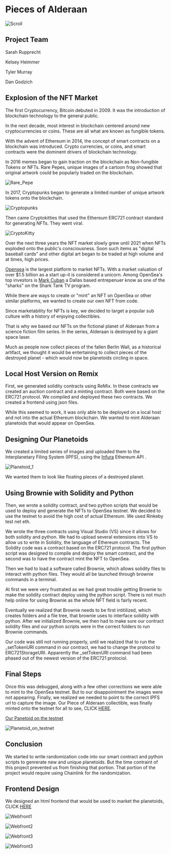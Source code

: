 # Pieces of Alderaan

![Scroll](Dan/PNG/Scroll.PNG "Pieces of Alderaan")

## Project Team
Sarah Rupprecht

Kelsey Heimmer

Tyler Murray

Dan Godzich

## Explosion of the NFT Market

The first Cryptocurrency, Bitcoin debuted in 2009. It was the introduction of blockchain technology to the general public. 

In the next decade, most interest in blockchain centered around new cryptocurrencies or coins. These are all what are known as fungible tokens.

With the advent of Ethereum in 2014, the concept of smart contracts on a blockchain was introduced. Crypto currencies, or coins, and smart contracts were the dominent drivers of blockchain technology.

In 2016 memes began to gain traction on the blockchain as Non-fungible Tokens or NFTs. Rare Pepes, unique images of a cartoon frog showed that original artwork could be popularly traded on the
blockchain. 

![Rare_Pepe](Dan/PNG/rare-pepe-money.png "Rare Pepe Money")

In 2017, Cryptopunks began to generate a limited number of unique artwork tokens onto the blockchain.

![Cryptopunks](Dan/PNG/punk-variety-2x.png "Cryptopunks")

Then came Cryptokitties that used the Ethereum ERC721 contract standard for generating NFTs. They went viral. 

![CryptoKitty](Dan/PNG/CryptoKitty.png "CryptoKitty")

Over the next three years the NFT market slowly grew until 2021 when NFTs exploded onto the public's consciousness. Soon such items as "digital baseball cards" and other digital art began to be traded at high volume and at times, high prices.

[Opensea](https://opensea.io/) is the largest platform to market NFTs. With a market valuation of over $1.5 billion as a start up-it is considered a unicorn. Among OpenSea's top investors is [Mark Cuban](https://en.wikipedia.org/wiki/Mark_Cuban) a Dallas based entrepenuer know as one of the "sharks" on the Shark Tank TV program.

While there are ways to create or "mint" an NFT on OpenSea or other similar platforms, we wanted to create our own NFT from code. 

Since marketability for NFTs is key, we decided to target a popular sub culture with a history of enjoying collectibles. 

That is why we based our NFTs on the fictional planet of Alderaan from a science fiction film series. In the series, Alderaan is destroyed by a giant space laser.

Much as people now collect pieces of the fallen Berlin Wall, as a historical artifact, we thought it would be entertaining to collect pieces of the destroyed planet - which would now be planetoids circling in space.

## Local Host Version on Remix

First, we generated solidity contracts using ReMix. In these contracts we created an auction contract and a minting contract. Both were based on the ERC721 protocol. We compiled and deployed these two contracts. We created a frontend using json files. 

While this seemed to work, it was only able to be deployed on a local host and not into the actual Ethereum blockchain. We wanted to mint Alderaan planetoids that would appear on OpenSea. 

## Designing Our Planetoids

We created a limited series of images and uploaded them to the Interplanetary Filing System (IPFS), using the [Infura](https://infura.io/?utm_source=blog&utm_medium=Tutorial:%20Getting%20Started&utm_campaign=Tutorials) Ethereum API . 

![Planetoid_1](Dan/PNG/Planetoid_1.png "Planetoid 1")

We wanted them to look like floating pieces of a destroyed planet.

## Using Brownie with Solidity and Python

Then, we wrote a solidity contract, and two python scripts that would be used to deploy and generate the NFTs to OpenSea testnet. We decided to use the testnet to avoid the high cost of actual Ethereum. We used Rinkeby test net eth.

We wrote the three contracts using Visual Studio (VS) since it allows for both solidity and python. We had to upload several extensions into VS to allow us to write in Solidity, the language of Ethereum contracts. The Solidity code was a contract based on the ERC721 protocol. The first python script was designed to compile and deploy the smart contract, and the second was to have the contract mint the NFT to OpenSea. 

Then we had to load a software called Brownie, which allows solidity files to interact with python files. They would all be launched through brownie commands in a terminal.

At first we were very frustrated as we had great trouble getting Brownie to make the solidity contract deploy using the python script. There is not much help online for using Brownie as the whole NFT field is fairly recent.

Eventually we realized that Brownie needs to be first intitilized, which creates folders and a file tree, that brownie uses to interface solidity with python. After we initialized Brownie, we then had to make sure our contract solidity files and our python scripts were in the correct folders to run Brownie commands. 

Our code was still not running properly, until we realized that to run the _setTokenURI command in our contract, we had to change the protocol to ERC721StorageURI. Apparently the _setTokenURI command had been phased out of the newest version of the ERC721 protociol.

## Final Steps

Once this was debugged, along with a few other corrections we were able to mint to the OpenSea testnet. But to our disappointment the images were not appearing. Finally, we realized we needed to point to the correct IPFS url to capture the image. Our Piece of Alderaan collectible, was finally minted onto the testnet for all to see, CLICK [HERE](https://testnets.opensea.io/MosEilseyPlanetoids). 

[Our Panetoid on the testnet](https://files.slack.com/files-pri/T01S3KQNZDK-F02GJV38TDE/image.png)

![Planetoid_on_testnet](Dan/PNG/Planetoid_on_testnet.png "Planetoid on testnet")

## Conclusion

We started to write randomization code into our smart contract and python scripts to genrerate new and unique planetoids. But the time contraint of this project prevented us from finishing that portion. That portion of the project would require using Chainlink for the randomization.  

## Frontend Design

We designed an html frontend that would be used to market the planetoids, CLICK [HERE](http://4e626400.sitemodify.com/)

![Webfront1](Dan/PNG/WebFront1.PNG "WebFront 1")

![Webfront2](Dan/PNG/WebFront2.PNG "WebFront 2")

![Webfront3](Dan/PNG/WebFront3.PNG "WebFront 3")

![Webfront3](Dan/PNG/WebFront4.PNG  "WebFront 4")























